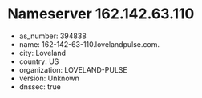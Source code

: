 # Nameserver 162.142.63.110

* as_number: 394838
* name: 162-142-63-110.lovelandpulse.com.
* city: Loveland
* country: US
* organization: LOVELAND-PULSE
* version: Unknown
* dnssec: true
